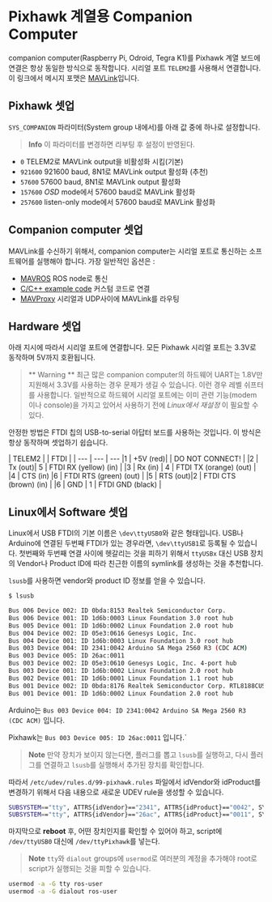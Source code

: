 # Pixhawk 계열용 Companion Computer

companion computer(Raspberry Pi, Odroid, Tegra K1)를 Pixhawk 계열 보드에 연결은 항상 동일한 방식으로 동작합니다. 시리얼 포트 `TELEM2`를 사용해서 연결합니다. 이 링크에서 메시지 포맷은 [MAVLink](https://mavlink.io/en/)입니다.

## Pixhawk 셋업

`SYS_COMPANION` 파라미터(System group 내에서)를 아래 값 중에 하나로 설정합니다.

> **Info** 이 파라미터를 변경하면 리부팅 후 설정이 반영된다.

  * `0` TELEM2로 MAVLink output을 비활성화 시킴(기본)
  * `921600` 921600 baud, 8N1로 MAVLink output 활성화 (추천)
  * `57600` 57600 baud, 8N1로 MAVLink output 활성화
  * `157600` *OSD* mode에서 57600 baud로 MAVLink 활성화
  * `257600` listen-only mode에서 57600 baud로 MAVLink 활성화

## Companion computer 셋업


MAVLink를 수신하기 위해서, companion computer는 시리얼 포트로 통신하는 소프트웨어를 실행해야 합니다. 가장 일반적인 옵션은 :

  * [MAVROS](../ros/mavros_installation.md) ROS node로 통신
  * [C/C++ example code](https://github.com/mavlink/c_uart_interface_example) 커스텀 코드로 연결
  * [MAVProxy](http://mavproxy.org) 시리얼과 UDP사이에 MAVLink를 라우팅

## Hardware 셋업

아래 지시에 따라서 시리얼 포트에 연결합니다. 모든 Pixhawk 시리얼 포트는 3.3V로 동작하며 5V까지 호환됩니다.

> ** Warning ** 최근 많은 companion computer의 하드웨어 UART는 1.8V만 지원해서 3.3V를 사용하는 경우 문제가 생길 수 있습니다. 이런 경우 레벨 쉬프터를 사용합니다. 일반적으로 하드웨어 시리얼 포트에는 이미 관련 기능(modem 이나 console)을 가지고 있어서 사용하기 전에 *Linux에서 재설정* 이 필요할 수 있다.

안정한 방법은 FTDI 칩의 USB-to-serial 아답터 보드를 사용하는 것입니다. 이 방식은 항상 동작하며 셋업하기 쉽습니다.

| TELEM2 |         | FTDI    |        |
--- | --- | ---
|1         | +5V (red)|         | DO NOT CONNECT!   |
|2         | Tx  (out)| 5       | FTDI RX (yellow) (in)   |
|3         | Rx  (in) | 4       | FTDI TX (orange) (out)  |
|4         | CTS (in) |6       | FTDI RTS (green) (out) |
|5         | RTS (out)|2       | FTDI CTS (brown) (in) |
|6         | GND     | 1       | FTDI GND (black)   |

## Linux에서 Software 셋업

Linux에서 USB FTDI의 기본 이름은 `\dev\ttyUSB0`와 같은 형태입니다. USB나 Arduino에 연결된 두번째 FTDI가 있는 경우라면, `\dev\ttyUSB1`로 등록될 수 있습니다. 첫번째와 두번째 연결 사이에 헷갈리는 것을 피하기 위해서 `ttyUSBx` 대신 USB 장치의 Vendor나 Product ID에 따라 친근한 이름의 symlink를 생성하는 것을 추천합니다.

`lsusb`를 사용하면 vendor와 product ID 정보를 얻을 수 있습니다.

```sh
$ lsusb

Bus 006 Device 002: ID 0bda:8153 Realtek Semiconductor Corp.
Bus 006 Device 001: ID 1d6b:0003 Linux Foundation 3.0 root hub
Bus 005 Device 001: ID 1d6b:0002 Linux Foundation 2.0 root hub
Bus 004 Device 002: ID 05e3:0616 Genesys Logic, Inc.
Bus 004 Device 001: ID 1d6b:0003 Linux Foundation 3.0 root hub
Bus 003 Device 004: ID 2341:0042 Arduino SA Mega 2560 R3 (CDC ACM)
Bus 003 Device 005: ID 26ac:0011
Bus 003 Device 002: ID 05e3:0610 Genesys Logic, Inc. 4-port hub
Bus 003 Device 001: ID 1d6b:0002 Linux Foundation 2.0 root hub
Bus 002 Device 001: ID 1d6b:0001 Linux Foundation 1.1 root hub
Bus 001 Device 002: ID 0bda:8176 Realtek Semiconductor Corp. RTL8188CUS 802.11n WLAN Adapter
Bus 001 Device 001: ID 1d6b:0002 Linux Foundation 2.0 root hub
```

Arduino는 `Bus 003 Device 004: ID 2341:0042 Arduino SA Mega 2560 R3 (CDC ACM)` 입니다.

Pixhawk는 `Bus 003 Device 005: ID 26ac:0011` 입니다.`

> **Note** 만약 장치가 보이지 않는다면, 플러그를 뽑고 `lsusb`를 실행하고, 다시 플러그를 연결하고 `lsusb`를 실행해서 추가된 장치를 확인합니다.

따라서 `/etc/udev/rules.d/99-pixhawk.rules` 파일에서 idVendor와 idProduct를 변경하기 위해서 다음 내용으로 새로운 UDEV rule을 생성할 수 있습니다.

```sh
SUBSYSTEM=="tty", ATTRS{idVendor}=="2341", ATTRS{idProduct}=="0042", SYMLINK+="ttyArduino"
SUBSYSTEM=="tty", ATTRS{idVendor}=="26ac", ATTRS{idProduct}=="0011", SYMLINK+="ttyPixhawk"
```

마지막으로 **reboot** 후, 어떤 장치인지를 확인할 수 있어야 하고, script에 `/dev/ttyUSB0` 대신에 `/dev/ttyPixhawk`를 넣는다.

> **Note** `tty`와 `dialout` groups에 `usermod`로 여러분의 계정을 추가해야 root로 script가 실행되는 것을 피할 수 있습니다.

```sh
usermod -a -G tty ros-user
usermod -a -G dialout ros-user
```
